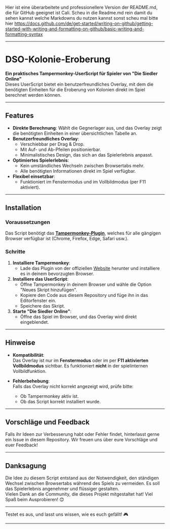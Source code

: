 Hier ist eine überarbeitete und professionellere Version der README.md, die für GitHub geeignet ist Cali. Scheu in die Readme.md rein damit du sehen kannst welche Markdowns du nutzen kannst sonst scheu mal bitte hier https://docs.github.com/de/get-started/writing-on-github/getting-started-with-writing-and-formatting-on-github/basic-writing-and-formatting-syntax

---

# DSO-Kolonie-Eroberung

**Ein praktisches Tampermonkey-UserScript für Spieler von "Die Siedler Online"**  
Dieses UserScript bietet ein benutzerfreundliches Overlay, mit dem die benötigten Einheiten für die Eroberung von Kolonien direkt im Spiel berechnet werden können.

---

## Features

- **Direkte Berechnung**: Wählt die Gegnerlager aus, und das Overlay zeigt die benötigten Einheiten in einer übersichtlichen Tabelle an.
- **Benutzerfreundliches Overlay**:
  - Verschiebbar per Drag & Drop.
  - Mit Auf- und Ab-Pfeilen positionierbar.
  - Minimalistisches Design, das sich an das Spielerlebnis anpasst.
- **Optimiertes Spielerlebnis**:
  - Kein umständliches Wechseln zwischen Browsertabs mehr.
  - Alle benötigten Informationen direkt im Spiel verfügbar.
- **Flexibel einsetzbar**: 
  - Funktioniert im Fenstermodus und im Vollbildmodus (per F11 aktiviert).

---

## Installation

### Voraussetzungen
Das Script benötigt das **[Tampermonkey-Plugin](https://www.tampermonkey.net/)**, welches für alle gängigen Browser verfügbar ist (Chrome, Firefox, Edge, Safari usw.).

### Schritte
1. **Installiere Tampermonkey**:
   - Lade das Plugin von der offiziellen [Website](https://www.tampermonkey.net/) herunter und installiere es in deinem bevorzugten Browser.
2. **Installiere das UserScript**:
   - Öffne Tampermonkey in deinem Browser und wähle die Option "Neues Skript hinzufügen".
   - Kopiere den Code aus diesem Repository und füge ihn in das Editorfenster ein.
   - Speichere das Skript.
3. **Starte "Die Siedler Online"**:
   - Öffne das Spiel im Browser, und das Overlay wird direkt eingeblendet.

---

## Hinweise

- **Kompatibilität**:  
  Das Overlay ist nur im **Fenstermodus** oder im per **F11 aktivierten Vollbildmodus** sichtbar. Es funktioniert **nicht** in der spielinternen Vollbildfunktion.

- **Fehlerbehebung**:  
  Falls das Overlay nicht korrekt angezeigt wird, prüfe bitte:
  - Ob Tampermonkey aktiv ist.
  - Ob das Script korrekt installiert wurde.

---

## Vorschläge und Feedback

Falls ihr Ideen zur Verbesserung habt oder Fehler findet, hinterlasst gerne ein Issue in diesem Repository. Wir freuen uns über eure Vorschläge und euer Feedback!

---

## Danksagung

Die Idee zu diesem Script entstand aus der Notwendigkeit, den ständigen Wechsel zwischen Browsertabs während des Spiels zu vermeiden. Es soll das Spielerlebnis angenehmer und flüssiger gestalten.  
Vielen Dank an die Community, die dieses Projekt mitgestaltet hat! Viel Spaß beim Ausprobieren! 😊

---

Testet es aus, und lasst uns wissen, wie es euch gefällt! 🎮

---

